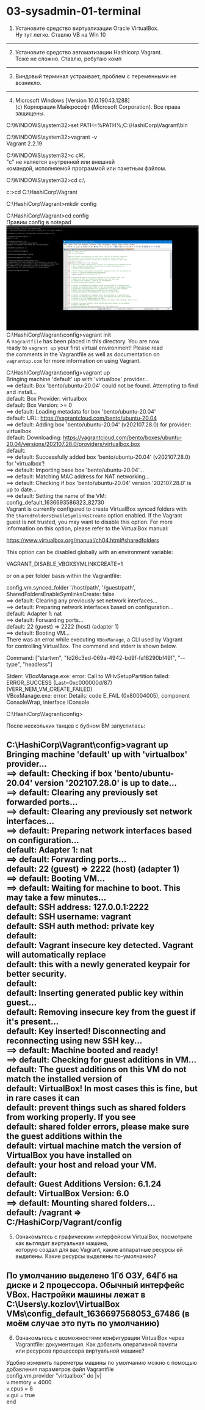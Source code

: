 # 03-sysadmin-01-terminal
1. Установите средство виртуализации Oracle VirtualBox.  
Ну тут легко. Ставлю VB на Win 10  
---
2. Установите средство автоматизации Hashicorp Vagrant.  
Тоже не сложно. Ставлю, ребутаю комп  
---
3. Виндовый терминал устраивает, проблем с переменными не возникло.  
---
4. Microsoft Windows [Version 10.0.19043.1288]  
(c) Корпорация Майкрософт (Microsoft Corporation). Все права защищены.  
  
C:\WINDOWS\system32>set PATH=%PATH%;C:\HashiCorp\Vagrant\bin  
  
C:\WINDOWS\system32>vagrant -v  
Vagrant 2.2.19  
  
C:\WINDOWS\system32>с сЖ.  
"с" не является внутренней или внешней  
командой, исполняемой программой или пакетным файлом.  
  
C:\WINDOWS\system32>cd c:\  
  
c:\>cd C:\HashiCorp\Vagrant  
  
C:\HashiCorp\Vagrant>mkdir config  
  
C:\HashiCorp\Vagrant>cd config  
Правим config в notepad  
![Картинка с файлом vagrant.config](img/vagrant.config.jpg)  
C:\HashiCorp\Vagrant\config>vagrant init  
A `Vagrantfile` has been placed in this directory. You are now  
ready to `vagrant up` your first virtual environment! Please read  
the comments in the Vagrantfile as well as documentation on  
`vagrantup.com` for more information on using Vagrant.  

C:\HashiCorp\Vagrant\config>vagrant up  
Bringing machine 'default' up with 'virtualbox' provider...  
==> default: Box 'bento/ubuntu-20.04' could not be found. Attempting to find and install...  
    default: Box Provider: virtualbox  
    default: Box Version: >= 0  
==> default: Loading metadata for box 'bento/ubuntu-20.04'  
    default: URL: https://vagrantcloud.com/bento/ubuntu-20.04  
==> default: Adding box 'bento/ubuntu-20.04' (v202107.28.0) for provider: virtualbox  
    default: Downloading: https://vagrantcloud.com/bento/boxes/ubuntu-20.04/versions/202107.28.0/providers/virtualbox.box  
    default:  
==> default: Successfully added box 'bento/ubuntu-20.04' (v202107.28.0) for 'virtualbox'!  
==> default: Importing base box 'bento/ubuntu-20.04'...  
==> default: Matching MAC address for NAT networking...  
==> default: Checking if box 'bento/ubuntu-20.04' version '202107.28.0' is up to date...  
==> default: Setting the name of the VM: config_default_1636693586323_82730  
Vagrant is currently configured to create VirtualBox synced folders with  
the `SharedFoldersEnableSymlinksCreate` option enabled. If the Vagrant  
guest is not trusted, you may want to disable this option. For more  
information on this option, please refer to the VirtualBox manual:  

  https://www.virtualbox.org/manual/ch04.html#sharedfolders  

This option can be disabled globally with an environment variable:  
  
  VAGRANT_DISABLE_VBOXSYMLINKCREATE=1  

or on a per folder basis within the Vagrantfile:  
  
  config.vm.synced_folder '/host/path', '/guest/path', SharedFoldersEnableSymlinksCreate: false  
==> default: Clearing any previously set network interfaces...  
==> default: Preparing network interfaces based on configuration...  
    default: Adapter 1: nat  
==> default: Forwarding ports...  
    default: 22 (guest) => 2222 (host) (adapter 1)  
==> default: Booting VM...  
There was an error while executing `VBoxManage`, a CLI used by Vagrant  
for controlling VirtualBox. The command and stderr is shown below.  

Command: ["startvm", "fd26c3ed-069a-4942-bd9f-fa16290bf49f", "--type", "headless"]  

Stderr: VBoxManage.exe: error: Call to WHvSetupPartition failed: ERROR_SUCCESS (Last=0xc000000d/87) (VERR_NEM_VM_CREATE_FAILED)  
VBoxManage.exe: error: Details: code E_FAIL (0x80004005), component ConsoleWrap, interface IConsole  

C:\HashiCorp\Vagrant\config>  

После нескольких танцев с бубном ВМ запустилась:  
  
C:\HashiCorp\Vagrant\config>vagrant up  
Bringing machine 'default' up with 'virtualbox' provider...  
==> default: Checking if box 'bento/ubuntu-20.04' version '202107.28.0' is up to date...  
==> default: Clearing any previously set forwarded ports...  
==> default: Clearing any previously set network interfaces...  
==> default: Preparing network interfaces based on configuration...  
    default: Adapter 1: nat  
==> default: Forwarding ports...  
    default: 22 (guest) => 2222 (host) (adapter 1)  
==> default: Booting VM...  
==> default: Waiting for machine to boot. This may take a few minutes...  
    default: SSH address: 127.0.0.1:2222  
    default: SSH username: vagrant  
    default: SSH auth method: private key  
    default:  
    default: Vagrant insecure key detected. Vagrant will automatically replace  
    default: this with a newly generated keypair for better security.  
    default:  
    default: Inserting generated public key within guest...  
    default: Removing insecure key from the guest if it's present...  
    default: Key inserted! Disconnecting and reconnecting using new SSH key...  
==> default: Machine booted and ready!  
==> default: Checking for guest additions in VM...  
    default: The guest additions on this VM do not match the installed version of  
    default: VirtualBox! In most cases this is fine, but in rare cases it can  
    default: prevent things such as shared folders from working properly. If you see  
    default: shared folder errors, please make sure the guest additions within the  
    default: virtual machine match the version of VirtualBox you have installed on  
    default: your host and reload your VM.  
    default:  
    default: Guest Additions Version: 6.1.24  
    default: VirtualBox Version: 6.0  
==> default: Mounting shared folders...  
    default: /vagrant => C:/HashiCorp/Vagrant/config  
---
	
5. Ознакомьтесь с графическим интерфейсом VirtualBox, посмотрите как выглядит виртуальная машина,  
которую создал для вас Vagrant, какие аппаратные ресурсы ей выделены. Какие ресурсы выделены по-умолчанию?  
  
 По умолчанию выделено 1Гб ОЗУ, 64Гб на диске и 2 процессора. Обычный интерфейс VBox. Настройки машины лежат в  
 C:\Users\y.kozlov\VirtualBox VMs\config_default_1636697568053_67486 (в моём случае это путь по умолчанию)  
---
6.  Ознакомьтесь с возможностями конфигурации VirtualBox через Vagrantfile: документация. Как добавить оперативной памяти  
или ресурсов процессора виртуальной машине?  

Удобно изменить пареметры машины по умолчанию можно с помощью добавления параметров файл Vagrantfile  
config.vm.provider "virtualbox" do |v|  
  v.memory = 4000  
  v.cpus = 8  
  v.gui = true  
  end  
 

 
 



